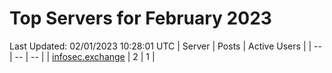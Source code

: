 # Top Servers for February 2023
Last Updated: 02/01/2023 10:28:01 UTC
| Server | Posts | Active Users |
| -- | -- | -- |
| [infosec.exchange](https://infosec.exchange/tags/PowerShell) | 2 | 1 |
